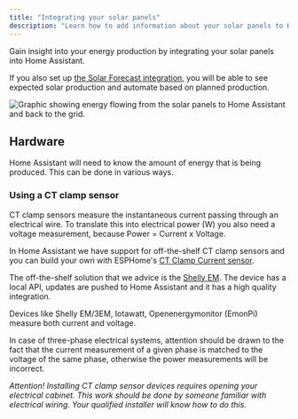 ```yaml
---
title: "Integrating your solar panels"
description: "Learn how to add information about your solar panels to Home Assistant home energy management."
---
```


Gain insight into your energy production by integrating your solar panels into Home Assistant.

If you also set up [the Solar Forecast integration](/integrations/forecast_solar), you will be able to see expected solar production and automate based on planned production.

<img src='/images/docs/energy/solar.png' alt='Graphic showing energy flowing from the solar panels to Home Assistant and back to the grid.' style='border: 0;box-shadow: none;'>

## Hardware

Home Assistant will need to know the amount of energy that is being produced. This can be done in various ways.

### Using a CT clamp sensor

CT clamp sensors measure the instantaneous current passing through an electrical wire. To translate this into electrical power (W) you also need a voltage measurement, because Power = Current x Voltage.

In Home Assistant we have support for off-the-shelf CT clamp sensors and you can build your own with ESPHome's [CT Clamp Current sensor](https://esphome.io/components/sensor/ct_clamp.html).

The off-the-shelf solution that we advice is the [Shelly EM](https://shop.shelly.cloud/shelly-em-120a-clamp-wifi-smart-home-automation#143). The device has a local API, updates are pushed to Home Assistant and it has a high quality integration.

Devices like Shelly EM/3EM, Iotawatt, Openenergymonitor (EmonPi) measure both current and voltage.

In case of three-phase electrical systems, attention should be drawn to the fact that the current measurement of a given phase is matched to the voltage of the same phase, otherwise the power measurements will be incorrect.

_Attention! Installing CT clamp sensor devices requires opening your electrical cabinet. This work should be done by someone familiar with electrical wiring. Your qualified installer will know how to do this._
